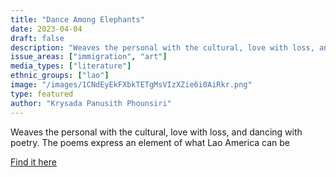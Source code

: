 ```yaml
---
title: "Dance Among Elephants"
date: 2023-04-04
draft: false
description: "Weaves the personal with the cultural, love with loss, and dancing with poetry. The poems express an element of what Lao America can be"
issue_areas: ["immigration", "art"]
media_types: ["literature"]
ethnic_groups: ["lao"]
image: "/images/1CNdEyEkFXbkTETgMsVIzXZie6i0AiRkr.png"
type: featured
author: "Krysada Panusith Phounsiri"
---
```


Weaves the personal with the cultural, love with loss, and dancing with poetry. The poems express an element of what Lao America can be

[Find it here]()
